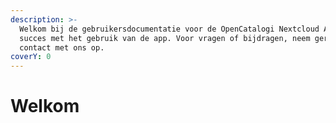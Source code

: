 ```yaml
---
description: >-
  Welkom bij de gebruikersdocumentatie voor de OpenCatalogi Nextcloud App. Veel
  succes met het gebruik van de app. Voor vragen of bijdragen, neem gerust
  contact met ons op.
coverY: 0
---
```


# Welkom



